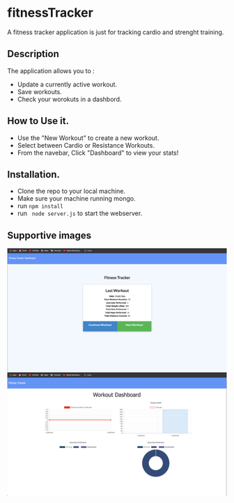 # fitnessTracker
A fitness tracker application is just for tracking cardio and strenght training.

## Description 
The application allows you to :

* Update a currently active workout.
* Save workouts.
* Check your worokuts in a dashbord.

## How to Use it.

* Use the "New Workout" to create a new workout.
* Select between Cardio or Resistance Workouts.
* From the navebar, Click "Dashboard" to view your stats!


## Installation.
* Clone the repo to your local machine.
* Make sure your machine running mongo.
* run `npm install` 
* run ` node server.js` to start the webserver.

## Supportive images 

![](images/Screen%20Shot%202021-01-17%20at%207.09.38%20PM.png)
![](images/Screen%20Shot%202021-01-17%20at%207.10.34%20PM.png)